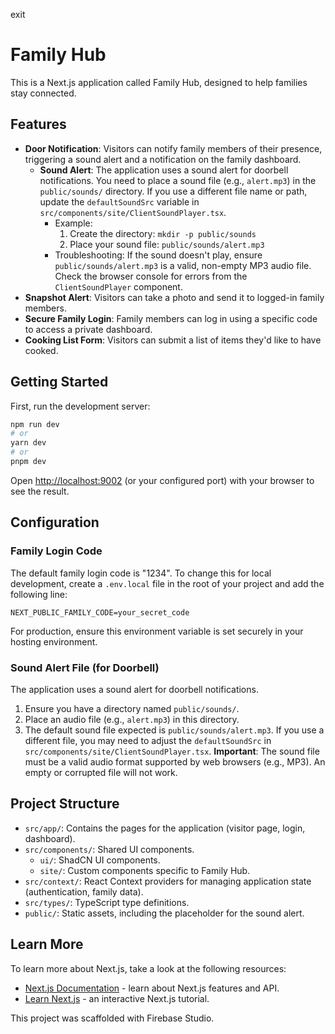 exit

# Family Hub

This is a Next.js application called Family Hub, designed to help families stay connected.

## Features

- **Door Notification**: Visitors can notify family members of their presence, triggering a sound alert and a notification on the family dashboard.
  - **Sound Alert**: The application uses a sound alert for doorbell notifications. You need to place a sound file (e.g., `alert.mp3`) in the `public/sounds/` directory. If you use a different file name or path, update the `defaultSoundSrc` variable in `src/components/site/ClientSoundPlayer.tsx`.
    - Example:
      1. Create the directory: `mkdir -p public/sounds`
      2. Place your sound file: `public/sounds/alert.mp3`
    - Troubleshooting: If the sound doesn't play, ensure `public/sounds/alert.mp3` is a valid, non-empty MP3 audio file. Check the browser console for errors from the `ClientSoundPlayer` component.
- **Snapshot Alert**: Visitors can take a photo and send it to logged-in family members.
- **Secure Family Login**: Family members can log in using a specific code to access a private dashboard.
- **Cooking List Form**: Visitors can submit a list of items they'd like to have cooked.

## Getting Started

First, run the development server:

```bash
npm run dev
# or
yarn dev
# or
pnpm dev
```

Open [http://localhost:9002](http://localhost:9002) (or your configured port) with your browser to see the result.

## Configuration

### Family Login Code
The default family login code is "1234". To change this for local development, create a `.env.local` file in the root of your project and add the following line:
```
NEXT_PUBLIC_FAMILY_CODE=your_secret_code
```
For production, ensure this environment variable is set securely in your hosting environment.

### Sound Alert File (for Doorbell)
The application uses a sound alert for doorbell notifications.
1. Ensure you have a directory named `public/sounds/`.
2. Place an audio file (e.g., `alert.mp3`) in this directory.
3. The default sound file expected is `public/sounds/alert.mp3`. If you use a different file, you may need to adjust the `defaultSoundSrc` in `src/components/site/ClientSoundPlayer.tsx`.
**Important**: The sound file must be a valid audio format supported by web browsers (e.g., MP3). An empty or corrupted file will not work.

## Project Structure

- `src/app/`: Contains the pages for the application (visitor page, login, dashboard).
- `src/components/`: Shared UI components.
  - `ui/`: ShadCN UI components.
  - `site/`: Custom components specific to Family Hub.
- `src/context/`: React Context providers for managing application state (authentication, family data).
- `src/types/`: TypeScript type definitions.
- `public/`: Static assets, including the placeholder for the sound alert.

## Learn More

To learn more about Next.js, take a look at the following resources:

- [Next.js Documentation](https://nextjs.org/docs) - learn about Next.js features and API.
- [Learn Next.js](https://nextjs.org/learn) - an interactive Next.js tutorial.

This project was scaffolded with Firebase Studio.
